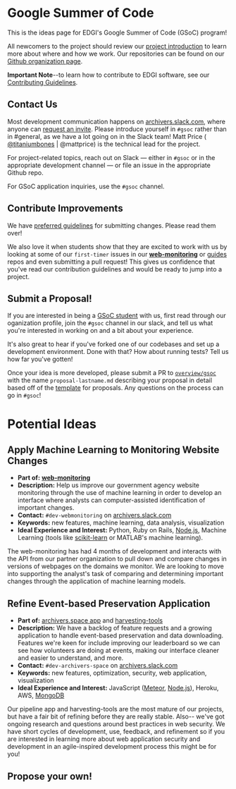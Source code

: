 # Google Summer of Code

This is the ideas page for EDGI's Google Summer of Code (GSoC) program!

All newcomers to the project should review our [project introduction](https://github.com/edgi-govdata-archiving/overview/) to learn more about where and how we work. Our repositories can be found on our [Github organization page](https://github.com/edgi-govdata-archiving/).

**Important Note**--to learn how to contribute to EDGI software, see our [Contributing Guidelines](https://github.com/edgi-govdata-archiving/overview/blob/master/CONTRIBUTING.md).

## Contact Us

Most development communication happens on [archivers.slack.com](https://archivers.slack.com/), where anyone can [request an invite](https://archivers-slack.herokuapp.com/). Please introduce yourself in `#gsoc` rather than in #general, as we have a lot going on in the Slack team! Matt Price ( [@titaniumbones](https://github.com/titaniumbones) | @mattprice) is the technical lead for the project.

For project-related topics, reach out on Slack — either in `#gsoc` or in the appropriate development channel — or file an issue in the appropriate Github repo.

For GSoC application inquiries, use the `#gsoc` channel.

## Contribute Improvements

We have [preferred guidelines](https://github.com/edgi-govdata-archiving/overview/blob/master/CONTRIBUTING.md) for submitting changes. Please read them over!

We also love it when students show that they are excited to work with us by looking at some of our `first-timer` issues in our [**web-monitoring**](https://github.com/edgi-govdata-archiving/web-monitoring) or [guides](https://github.com/edgi-govdata-archiving/guides/labels/first-timer) repos and even submitting a pull request! This gives us confidence that you've read our contribution guidelines and would be ready to jump into a project.

## Submit a Proposal!

If you are interested in being a [GSoC student](https://summerofcode.withgoogle.com/get-started/) with us, first read through our oganization profile, join the `#gsoc` channel in our slack, and tell us what you're interested in working on and a bit about your experience.  

It's also great to hear if you've forked one of our codebases and set up a development environment. Done with that? How about running tests? Tell us how far you've gotten!

Once your idea is more developed, please submit a PR to [`overview/gsoc`](https://github.com/edgi-govdata-archiving/overview/blob/master/gsoc) with the name `proposal-lastname.md` describing your proposal in detail based off of the [template](https://github.com/edgi-govdata-archiving/overview/blob/master/gsoc/gsoc-template.md) for proposals. Any questions on the process can go in `#gsoc`!

# Potential Ideas

## Apply Machine Learning to Monitoring Website Changes
- **Part of:** [**web-monitoring**](https://github.com/edgi-govdata-archiving/web-monitoring)   
- **Description:** Help us improve our government agency website monitoring through the use of machine learning in order to develop an interface where analysts can computer-assisted identification of important changes.   
- **Contact:** `#dev-webmonitoring` on [archivers.slack.com](https://archivers.slack.com/)   
- **Keywords:** new features, machine learning, data analysis, visualization
- **Ideal Experience and Interest:** Python, Ruby on Rails, [Node.js](https://nodejs.org/en/), Machine Learning (tools like [scikit-learn](http://scikit-learn.org/stable/index.html) or MATLAB's machine learning).   

The web-monitoring has had 4 months of development and interacts with the API from our partner organization to pull down and compare changes in versions of webpages on the domains we monitor. We are looking to move into supporting the analyst's task of comparing and determining important changes through the application of machine learning models.

## Refine Event-based Preservation Application

- **Part of:** [archivers.space app](https://github.com/edgi-govdata-archiving/archivers.space) and [harvesting-tools](https://github.com/edgi-govdata-archiving/harvesting-tools)   
- **Description:** We have a backlog of feature requests and a growing application to handle event-based preservation and data downloading. Features we're keen for include improving our leaderboard so we can see how volunteers are doing at events, making our interface cleaner and easier to understand, and more.   
- **Contact:** `#dev-archivers-space` on [archivers.slack.com](https://archivers.slack.com/)   
- **Keywords:** new features, optimization, security, web application, visualization
- **Ideal Experience and Interest:** JavaScript ([Meteor](https://www.meteor.com/), [Node.js](https://nodejs.org/en/)), Heroku, AWS, [MongoDB](https://www.mongodb.com/)

Our pipeline app and harvesting-tools are the most mature of our projects, but have a fair bit of refining before they are really stable. Also-- we've got ongoing research and questions around best practices in web security. We have short cycles of development, use, feedback, and refinement so if you are interested in learning more about web application security and development in an agile-inspired development process this might be for you!

## Propose your own!
